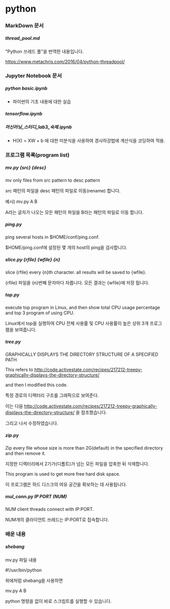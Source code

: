 # python

### MarkDown 문서

##### thread_pool.md

"Python 쓰레드 풀"을 번역한 내용입니다.

https://www.metachris.com/2016/04/python-threadpool/

### Jupyter Notebook 문서

##### python basic.ipynb

* 파이썬의 기초 내용에 대한 실습

##### tensorflow.ipynb

##### 머신러닝_스터디_lab3_숙제.ipynb

* H(X) = XW + b 에 대한 미분식을 사용하여 경사하강법에 계산식을 코딩하여 적용. 

### 프로그램 목록(program list)

##### mv.py {src} {desc}

mv only files from src pattern to desc pattern

src 패턴의 파일을 desc 패턴의 파일로 이동(rename) 합니다.

예시) mv.py A B

A라는 글자가 나오는 모든 패턴의 파일을 B라는 패턴의 파일로 이동 합니다.

##### ping.py

ping several hosts in $HOME/conf/ping.conf.

$HOME/ping.conf에 설정된 몇 개의 host의 ping을 검사합니다.

##### slice.py {rfile} {wfile} {n}

slice {rfile} every {n}th character. all results will be saved to {wfile}.

{rfile} 파일을 {n}번째 문자마다 자릅니다. 모든 결과는 {wfile}에 저장 됩니다.

##### top.py

execute top program in Linux, and then show total CPU usage percentage and top 3 program of using CPU.

Linux에서 top을 실행하여 CPU 전체 사용률 및 CPU 사용률이 높은 상위 3개 프로그램을 보여줍니다.


##### tree.py

GRAPHICALLY DISPLAYS THE DIRECTORY STRUCTURE OF A SPECIFIED PATH

This refers to http://code.activestate.com/recipes/217212-treepy-graphically-displays-the-directory-structure/

and then I modified this code.

특정 경로의 디렉터리 구조를 그래픽으로 보여준다.

이는 다음 http://code.activestate.com/recipes/217212-treepy-graphically-displays-the-directory-structure/ 을 참조했습니다.

그리고 나서 수정하였습니다.

##### zip.py

Zip every file whose size is more than 2G(default) in the specified directory and then remove it.

지정한 디렉터리에서 2기가(디폴트)가 넘는 모든 파일을 압축한 뒤 삭제합니다.

This program is used to get more free hard disk space.

이 프로그램은 하드 디스크의 여유 공간을 확보하는 데 사용됩니다.

##### mul_conn.py IP PORT (NUM)

NUM client threads connect with IP:PORT.

NUM개의 클라이언트 쓰레드는 IP:PORT로 접속합니다.

### 배운 내용

##### shebang

mv.py 파일 내용

\#!/usr/bin/python

위에처럼 shebang을 사용하면

mv.py A B

python 명령을 없이 바로 스크립트를 실행할 수 있습니다.
